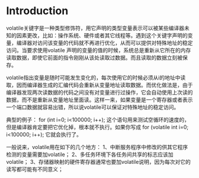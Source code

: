 # Introduction #
volatile关键字是一种类型修饰符，用它声明的类型变量表示可以被某些编译器未知的因素更改，比如：操作系统、硬件或者其它线程等。遇到这个关键字声明的变量，编译器对访问该变量的代码就不再进行优化，从而可以提供对特殊地址的稳定访问。当要求使用volatile 声明的变量的值的时候，系统总是重新从它所在的内存读取数据，即使它前面的指令刚刚从该处读取过数据。而且读取的数据立刻被保存。

volatile指出变量是随时可能发生变化的，每次使用它的时候必须从i的地址中读取，因而编译器生成的汇编代码会重新从变量地址读取数据。而优化做法是，由于编译器发现两次读数据的代码之间没有对变量进行过操作，它会自动使用上次读的数据，而不是重新从变量地址里面读。这样一来，如果变量是一个寄存器或者表示一个端口数据就容易出错，所以说volatile可以保证对特殊地址的稳定访问。

典型的例子：
for (int i=0; i<100000; i++);
这个语句用来测试空循环的速度的，但是编译器肯定要把它优化掉，根本就不执行。如果你写成
for (volatile int i=0; i<100000; i++);
它就会执行了。

一般说来，volatile用在如下的几个地方：
1、中断服务程序中修改的供其它程序检测的变量需要加volatile；
2、多任务环境下各任务间共享的标志应该加volatile；
3、存储器映射的硬件寄存器通常也要加volatile说明，因为每次对它的读写都可能有不同意义；